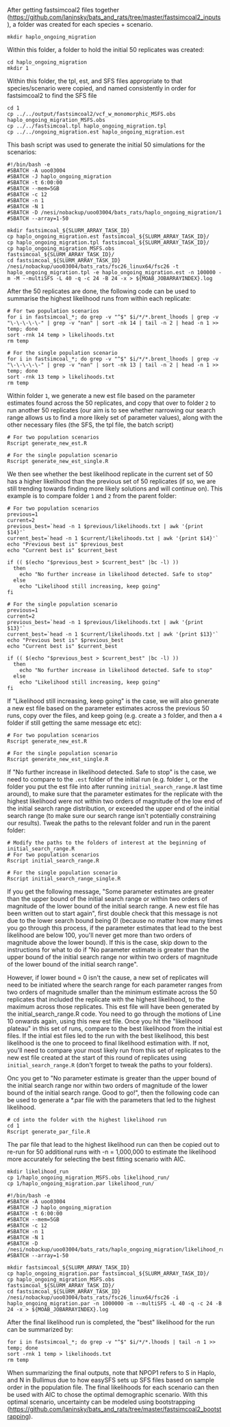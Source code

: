 After getting fastsimcoal2 files together (https://github.com/laninsky/bats_and_rats/tree/master/fastsimcoal2_inputs), a folder was created for each species + scenario.
```
mkdir haplo_ongoing_migration
```
Within this folder, a folder to hold the initial 50 replicates was created:
```
cd haplo_ongoing_migration
mkdir 1
```
Within this folder, the tpl, est, and SFS files appropriate to that species/scenario were copied, and named consistently in order for fastsimcoal2 to find the SFS file
```
cd 1
cp ../../output/fastsimcoal2/vcf_w_monomorphic_MSFS.obs haplo_ongoing_migration_MSFS.obs
cp ../../fastsimcoal.tpl haplo_ongoing_migration.tpl
cp ../../ongoing_migration.est haplo_ongoing_migration.est
```
This bash script was used to generate the initial 50 simulations for the scenarios:
```
#!/bin/bash -e
#SBATCH -A uoo03004
#SBATCH -J haplo_ongoing_migration
#SBATCH -t 6:00:00
#SBATCH --mem=5GB
#SBATCH -c 12
#SBATCH -n 1
#SBATCH -N 1
#SBATCH -D /nesi/nobackup/uoo03004/bats_rats/haplo_ongoing_migration/1
#SBATCH --array=1-50

mkdir fastsimcoal_${SLURM_ARRAY_TASK_ID}
cp haplo_ongoing_migration.est fastsimcoal_${SLURM_ARRAY_TASK_ID}/
cp haplo_ongoing_migration.tpl fastsimcoal_${SLURM_ARRAY_TASK_ID}/
cp haplo_ongoing_migration_MSFS.obs fastsimcoal_${SLURM_ARRAY_TASK_ID}/
cd fastsimcoal_${SLURM_ARRAY_TASK_ID}
/nesi/nobackup/uoo03004/bats_rats/fsc26_linux64/fsc26 -t haplo_ongoing_migration.tpl -e haplo_ongoing_migration.est -n 100000 -m -M --multiSFS -L 40 -q -c 24 -B 24 -x > ${MOAB_JOBARRAYINDEX}.log
```

After the 50 replicates are done, the following code can be used to summarise the highest likelihood runs from within each replicate:
```
# For two population scenarios
for i in fastsimcoal_*; do grep -v "^$" $i/*/*.brent_lhoods | grep -v "\-\-\-\-\-" | grep -v "nan" | sort -nk 14 | tail -n 2 | head -n 1 >> temp; done
sort -rnk 14 temp > likelihoods.txt
rm temp

# For the single population scenario
for i in fastsimcoal_*; do grep -v "^$" $i/*/*.brent_lhoods | grep -v "\-\-\-\-\-" | grep -v "nan" | sort -nk 13 | tail -n 2 | head -n 1 >> temp; done
sort -rnk 13 temp > likelihoods.txt
rm temp
```
Within folder `1`, we generate a new est file based on the parameter estimates found across the 50 replicates, and copy that over to folder `2` to run another 50 replicates (our aim is to see whether narrowing our search range allows us to find a more likely set of parameter values), along with the other necessary files (the SFS, the tpl file, the batch script)
```
# For two population scenarios
Rscript generate_new_est.R

# For the single population scenario
Rscript generate_new_est_single.R
```
We then see whether the best likelihood replicate in the current set of 50 has a higher likelihood than the previous set of 50 replicates (if so, we are still trending towards finding more likely solutions and will continue on). This example is to compare folder `1` and `2` from the parent folder:
```
# For two population scenarios
previous=1
current=2
previous_best=`head -n 1 $previous/likelihoods.txt | awk '{print $14}'`
current_best=`head -n 1 $current/likelihoods.txt | awk '{print $14}'`
echo "Previous best is" $previous_best
echo "Current best is" $current_best

if (( $(echo "$previous_best > $current_best" |bc -l) ))
  then
    echo "No further increase in likelihood detected. Safe to stop"
  else   
    echo "Likelihood still increasing, keep going"
fi

# For the single population scenario
previous=1
current=2
previous_best=`head -n 1 $previous/likelihoods.txt | awk '{print $13}'`
current_best=`head -n 1 $current/likelihoods.txt | awk '{print $13}'`
echo "Previous best is" $previous_best
echo "Current best is" $current_best

if (( $(echo "$previous_best > $current_best" |bc -l) ))
  then
    echo "No further increase in likelihood detected. Safe to stop"
  else   
    echo "Likelihood still increasing, keep going"
fi
```
If "Likelihood still increasing, keep going" is the case, we will also generate a new est file based on the parameter estimates across the previous 50 runs, copy over the files, and keep going (e.g. create a `3` folder, and then a `4` folder if still getting the same message etc etc):
```
# For two population scenarios
Rscript generate_new_est.R

# For the single population scenario
Rscript generate_new_est_single.R
```
If "No further increase in likelihood detected. Safe to stop" is the case, we need to compare to the `.est` folder of the initial run (e.g. folder `1`, or the folder you put the est file into after running `initial_search_range.R` last time around), to make sure that the parameter estimates for the replicate with the highest likelihood were not within two orders of magnitude of the low end of the initial search range distribution, or exceeded the upper end of the initial search range (to make sure our search range isn't potentially constraining our results). Tweak the paths to the relevant folder and run in the parent folder:  
```
# Modify the paths to the folders of interest at the beginning of initial_search_range.R
# For two population scenarios
Rscript initial_search_range.R

# For the single population scenario
Rscript initial_search_range_single.R
```
If you get the following message, "Some parameter estimates are greater than the upper bound of the initial search range or within two orders of magnitude of the lower bound of the initial search range. A new est file has been written out to start again", first double check that this message is not due to the lower search bound being 0! (because no matter how many times you go through this process, if the parameter estimates that lead to the best likelihood are below 100, you'll never get more than two orders of magnitude above the lower bound). If this is the case, skip down to the instructions for what to do if "No parameter estimate is greater than the upper bound of the initial search range nor within two orders of magnitude of the lower bound of the initial search range".
 
However, if lower bound = 0 isn't the cause, a new set of replicates will need to be initiated where the search range for each parameter ranges from two orders of magnitude smaller than the minimum estimate across the 50 replicates that included the replicate with the highest likelihood, to the maximum across those replicates. This est file will have been generated by the initial_search_range.R code. You need to go through the motions of Line 10 onwards again, using this new est file. Once you hit the "likelihood plateau" in this set of runs, compare to the best likelihood from the initial est files. If the intial est files led to the run with the best likelihood, this best likelihood is the one to proceed to final likelihood estimation with. If not, you'll need to compare your most likely run from this set of replicates to the new est file created at the start of this round of replicates using `initial_search_range.R` (don't forget to tweak the paths to your folders).

Onc you get to "No parameter estimate is greater than the upper bound of the initial search range nor within two orders of magnitude of the lower bound of the initial search range. Good to go!", then the following code can be used to generate a \*.par file with the parameters that led to the highest likelihood.
```
# cd into the folder with the highest likelihood run
cd 1
Rscript generate_par_file.R
```
The par file that lead to the highest likelihood run can then be copied out to re-run for 50 additional runs with -n = 1,000,000 to estimate the likelihood more accurately for selecting the best fitting scenario with AIC.
```
mkdir likelihood_run
cp 1/haplo_ongoing_migration_MSFS.obs likelihood_run/
cp 1/haplo_ongoing_migration.par likelihood_run/

#!/bin/bash -e
#SBATCH -A uoo03004
#SBATCH -J haplo_ongoing_migration
#SBATCH -t 6:00:00
#SBATCH --mem=5GB
#SBATCH -c 12
#SBATCH -n 1
#SBATCH -N 1
#SBATCH -D /nesi/nobackup/uoo03004/bats_rats/haplo_ongoing_migration/likelihood_run
#SBATCH --array=1-50

mkdir fastsimcoal_${SLURM_ARRAY_TASK_ID}
cp haplo_ongoing_migration.par fastsimcoal_${SLURM_ARRAY_TASK_ID}/
cp haplo_ongoing_migration_MSFS.obs fastsimcoal_${SLURM_ARRAY_TASK_ID}/
cd fastsimcoal_${SLURM_ARRAY_TASK_ID}
/nesi/nobackup/uoo03004/bats_rats/fsc26_linux64/fsc26 -i haplo_ongoing_migration.par -n 1000000 -m --multiSFS -L 40 -q -c 24 -B 24 -x > ${MOAB_JOBARRAYINDEX}.log
```
After the final likelihood run is completed, the "best" likelihood for the run can be summarized by:
```
for i in fastsimcoal_*; do grep -v "^$" $i/*/*.lhoods | tail -n 1 >> temp; done
sort -rnk 1 temp > likelihoods.txt
rm temp
```
When summarizing the final outputs, note that NPOP1 refers to S in Haplo, and N in Bullimus due to how easySFS sets up SFS files based on sample order in the population file. The final likelihoods for each scenario can then be used with AIC to chose the optimal demographic scenario. With this optimal scenario, uncertainty can be modeled using bootstrapping (https://github.com/laninsky/bats_and_rats/tree/master/fastsimcoal2_bootstrapping).
